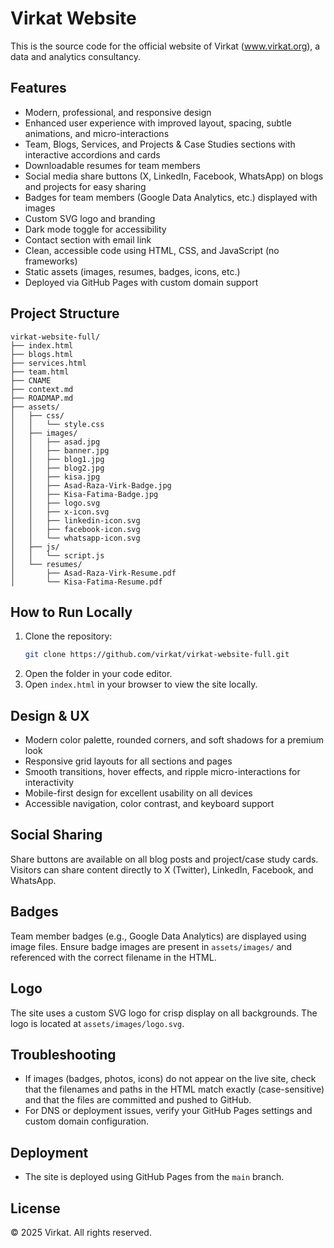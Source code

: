 # Virkat Website

This is the source code for the official website of Virkat (www.virkat.org), a data and analytics consultancy.

## Features
- Modern, professional, and responsive design
- Enhanced user experience with improved layout, spacing, subtle animations, and micro-interactions
- Team, Blogs, Services, and Projects & Case Studies sections with interactive accordions and cards
- Downloadable resumes for team members
- Social media share buttons (X, LinkedIn, Facebook, WhatsApp) on blogs and projects for easy sharing
- Badges for team members (Google Data Analytics, etc.) displayed with images
- Custom SVG logo and branding
- Dark mode toggle for accessibility
- Contact section with email link
- Clean, accessible code using HTML, CSS, and JavaScript (no frameworks)
- Static assets (images, resumes, badges, icons, etc.)
- Deployed via GitHub Pages with custom domain support

## Project Structure
```
virkat-website-full/
├── index.html
├── blogs.html
├── services.html
├── team.html
├── CNAME
├── context.md
├── ROADMAP.md
├── assets/
│   ├── css/
│   │   └── style.css
│   ├── images/
│   │   ├── asad.jpg
│   │   ├── banner.jpg
│   │   ├── blog1.jpg
│   │   ├── blog2.jpg
│   │   ├── kisa.jpg
│   │   ├── Asad-Raza-Virk-Badge.jpg
│   │   ├── Kisa-Fatima-Badge.jpg
│   │   ├── logo.svg
│   │   ├── x-icon.svg
│   │   ├── linkedin-icon.svg
│   │   ├── facebook-icon.svg
│   │   └── whatsapp-icon.svg
│   ├── js/
│   │   └── script.js
│   └── resumes/
│       ├── Asad-Raza-Virk-Resume.pdf
│       └── Kisa-Fatima-Resume.pdf
```

## How to Run Locally
1. Clone the repository:
   ```sh
   git clone https://github.com/virkat/virkat-website-full.git
   ```
2. Open the folder in your code editor.
3. Open `index.html` in your browser to view the site locally.

## Design & UX
- Modern color palette, rounded corners, and soft shadows for a premium look
- Responsive grid layouts for all sections and pages
- Smooth transitions, hover effects, and ripple micro-interactions for interactivity
- Mobile-first design for excellent usability on all devices
- Accessible navigation, color contrast, and keyboard support
## Social Sharing
Share buttons are available on all blog posts and project/case study cards. Visitors can share content directly to X (Twitter), LinkedIn, Facebook, and WhatsApp.

## Badges
Team member badges (e.g., Google Data Analytics) are displayed using image files. Ensure badge images are present in `assets/images/` and referenced with the correct filename in the HTML.

## Logo
The site uses a custom SVG logo for crisp display on all backgrounds. The logo is located at `assets/images/logo.svg`.

## Troubleshooting
- If images (badges, photos, icons) do not appear on the live site, check that the filenames and paths in the HTML match exactly (case-sensitive) and that the files are committed and pushed to GitHub.
- For DNS or deployment issues, verify your GitHub Pages settings and custom domain configuration.


## Deployment
- The site is deployed using GitHub Pages from the `main` branch.


## License
© 2025 Virkat. All rights reserved.
